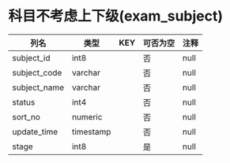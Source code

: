 # 科目不考虑上下级(exam_subject)
| 列名   | 类型   | KEY  | 可否为空 | 注释   |
| ---- | ---- | ---- | ---- | ---- |
|subject_id|int8||否|null|
|subject_code|varchar||否|null|
|subject_name|varchar||否|null|
|status|int4||否|null|
|sort_no|numeric||否|null|
|update_time|timestamp||否|null|
|stage|int8||是|null|
